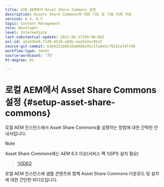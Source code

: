 ```yaml
---
title: 로컬 AEM에서 Asset Share Commons 설정
description: Assets Share Commons에 대한 기능 및 기술 이해 자료
version: 6.4, 6.5
topic: Content Management
role: Developer
level: Intermediate
last-substantial-update: 2022-06-21T00:00:00Z
exl-id: ab16d5e0-71d9-4518-a03b-4aa5d2ec95a7
source-git-commit: b3e9251bdb18a008be95c1fa9e5c79252a74fc98
workflow-type: tm+mt
source-wordcount: '75'
ht-degree: 0%

---
```


# 로컬 AEM에서 Asset Share Commons 설정 {#setup-asset-share-commons}

로컬 AEM 인스턴스에서 Asset Share Commons를 실행하는 방법에 대한 간략한 안내서입니다.

>[!NOTE]
>
>Asset Share Commons에는 AEM 6.3 이상(서비스 팩 1(SP1) 설치 필요)

>[!VIDEO](https://video.tv.adobe.com/v/20499?quality=12&learn=on)

로컬 AEM 인스턴스에 샘플 콘텐츠와 함께 Asset Share Commons 다운로드 및 설치에 대한 간단한 비디오입니다.
